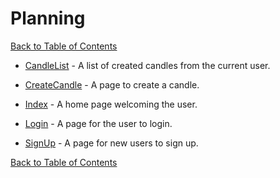 # Planning

[Back to Table of Contents](../TABLE_OF_CONTENTS.md)

* [CandleList](./CandleList/README.md) - A list of created candles from the current user.

* [CreateCandle](./CreateCandle/README.md) - A page to create a candle.

* [Index](./Index/README.md) - A home page welcoming the user.

* [Login](./Login/README.md) - A page for the user to login.

* [SignUp](./SignUp/README.md) - A page for new users to sign up.

[Back to Table of Contents](../TABLE_OF_CONTENTS.md)